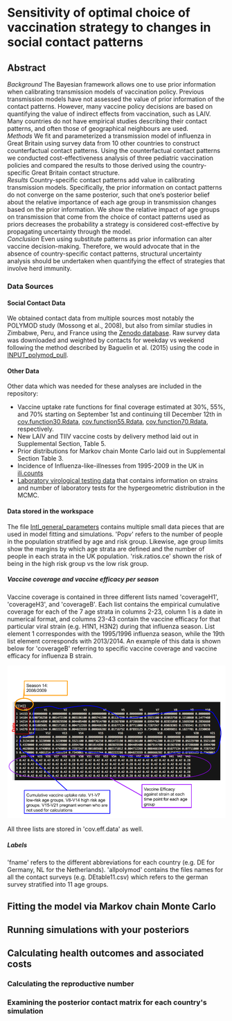 

# Sensitivity of optimal choice of vaccination strategy to changes in social contact patterns
## Abstract

*Background* The Bayesian framework allows one to use prior information when calibrating transmission models of vaccination policy. Previous transmission models have not assessed the value of prior information of the contact patterns. However, many vaccine policy decisions are based on quantifying the value of indirect effects from vaccination, such as LAIV. Many countries do not have empirical studies describing their contact patterns, and often those of geographical neighbours are used.<br/>
*Methods* We fit and parameterized a transmission model of influenza in Great Britain using survey data from 10 other countries to construct counterfactual contact patterns. Using the counterfactual contact patterns we conducted cost-effectiveness analysis of three pediatric vaccination policies and compared the results to those derived using the country-specific Great Britain contact structure.<br/>
*Results* Country-specific contact patterns add value in calibrating transmission models. Specifically, the prior information on contact patterns do not converge on the same posterior, such that one’s posterior belief about the relative importance of each age group in transmission changes based on the prior information. We show the relative impact of age groups on transmission that come from the choice of contact patterns used as priors decreases the probability a strategy is considered cost-effective by propagating uncertainty through the model.<br/>
*Conclusion* Even using substitute patterns as prior information can alter vaccine decision-making. Therefore, we would advocate that in the absence of country-specific contact patterns, structural uncertainty analysis should be undertaken when quantifying the effect of strategies that involve herd immunity.

### Data Sources

#### Social Contact Data
We obtained contact data from multiple sources most notably the POLYMOD study (Mossong et al., 2008), but also from similar studies in Zimbabwe, Peru, and France using the [Zenodo database](https://zenodo.org/communities/social_contact_data?page=1&size=20). Raw survey data  was downloaded and weighted by contacts for weekday vs weekend following the method described by Baguelin et al. (2015) using the code in [INPUT_polymod_pull](https://github.com/tajwenzel/IntlSens/blob/master/INPUT_polymod_pull.R). 

#### Other Data

Other data which was needed for these analyses are included in the repository:
* Vaccine uptake rate functions for final coverage estimated at 30%, 55%, and 70% starting on September 1st and continuing till December 12th in [cov.function30.Rdata](https://github.com/tajwenzel/IntlSens/blob/master/cov.function30.RData), [cov.function55.Rdata](https://github.com/tajwenzel/IntlSens/blob/master/cov.function55.RData), [cov.function70.Rdata](https://github.com/tajwenzel/IntlSens/blob/master/cov.function70.RData), respectively.
* New LAIV and TIIV vaccine costs by delivery method laid out in Supplemental Section, Table 5.
* Prior distributions for Markov chain Monte Carlo laid out in Supplemental Section Table 3.
* Incidence of Influenza-like-illnesses from 1995-2009 in the UK in [ili.counts](https://github.com/tajwenzel/IntlSens/blob/master/ili.counts.rda)
* [Laboratory virological testing data](https://github.com/tajwenzel/IntlSens/blob/master/virological.rda) that contains information on strains and number of laboratory tests for the hypergeometric distribution in the MCMC.

#### Data stored in the workspace

The file [Intl_general_parameters](https://github.com/tajwenzel/IntlSens/blob/master/Intl_general_parameters.RData) contains multiple small data pieces that are used in model fitting and simulations. 'Popv' refers to the number of people in the population stratified by age and risk group. Likewise, age group limits show the margins by which age strata are defined and the number of people in each strata in the UK population. 'risk.ratios.ce' shown the risk of being in the high risk group vs the low risk group.

##### Vaccine coverage and vaccine efficacy per season
 Vaccine coverage is contained in three different lists named 'coverageH1', 'coverageH3', and 'coverageB'. Each list contains the empirical cumulative coverage for each of the 7 age strata in columns 2-23, column 1 is a date in numerical format, and columns 23-43 contain the vaccine efficacy for that particular viral strain (e.g. H1N1, H3N2) during that influenza season. List element 1 correspondes with the 1995/1996 influenza season, while the 19th list element corresponds with 2013/2014. An example of this data is shown below for 'coverageB' referring to specific vaccine coverage and vaccine efficacy for influenza B strain.
 
 ![Example of coverage data](https://github.com/tajwenzel/IntlSens/blob/master/coverage%20explain.png)
 
 All three lists are stored in 'cov.eff.data' as well.
 
 
 ##### Labels
 
 'fname' refers to the different abbreviations for each country (e.g. DE for Germany, NL for the Netherlands). 'allpolymod' contains the files names for all the contact surveys (e.g. DEtable11.csv) which refers to the german survey stratified into 11 age groups. 
 
## Fitting the model via Markov chain Monte Carlo

## Running simulations with your posteriors

## Calculating health outcomes and associated costs

### Calculating the reproductive number 

### Examining the posterior contact matrix for each country's simulation

